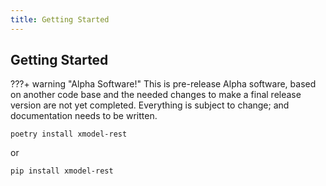```yaml
---
title: Getting Started
---
```

## Getting Started

???+ warning "Alpha Software!"
    This is pre-release Alpha software, based on another code base and
    the needed changes to make a final release version are not yet
    completed. Everything is subject to change; and documentation needs
    to be written.


```shell
poetry install xmodel-rest
```

or

```shell
pip install xmodel-rest
```
